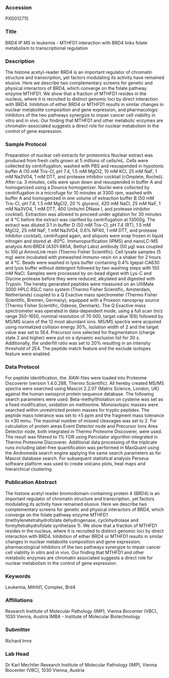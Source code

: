 ### Accession
PXD012715

### Title
BRD4 IP MS in leukemia -  MTHFD1 interaction with BRD4 links folate metabolism to transcriptional regulation

### Description
The histone acetyl-reader BRD4 is an important regulator of chromatin structure and transcription, yet factors modulating its activity have remained elusive. Here we describe two complementary screens for genetic and physical interactors of BRD4, which converge on the folate pathway enzyme MTHFD1. We show that a fraction of MTHFD1 resides in the nucleus, where it is recruited to distinct genomic loci by direct interaction with BRD4. Inhibition of either BRD4 or MTHFD1 results in similar changes in nuclear metabolite composition and gene expression, and pharmacologic inhibitors of the two pathways synergize to impair cancer cell viability in vitro and in vivo. Our finding that MTHFD1 and other metabolic enzymes are chromatin-associated suggests a direct role for nuclear metabolism in the control of gene expression.

### Sample Protocol
Preparation of nuclear cell extracts for proteomics  Nuclear extract was produced from fresh cells grown at 5 millions of cells/mL. Cells were collected by centrifugation, washed with PBS and resuspended in hypotonic buffer A (10 mM Tris-Cl, pH 7.4, 1.5 mM MgCl2, 10 mM KCl, 25 mM NaF, 1 mM Na3VO4, 1 mM DTT, and protease inhibitor cocktail (cOmplete, Roche)). After ca. 3 minutes, cells were spun down and resuspended in buffer A and homogenized using a Dounce homogenizer. Nuclei were collected by centrifugation in a microfuge for 10 minutes at 3300 rpm, washed with buffer A and homogenized in one volume of extraction buffer B (50 mM Tris-Cl, pH 7.4, 1.5 mM MgCl2, 20 % glycerol, 420 mM NaCl, 25 mM NaF, 1 mM Na3VO4, 1 mM DTT, 400 Units/ml DNase I, and protease inhibitor cocktail). Extraction was allowed to proceed under agitation for 30 minutes at 4 °C before the extract was clarified by centrifugation at 13000g. The extract was diluted 3:1 in buffer D (50 mM Tris-Cl, pH 7.4 (RT), 1.5 mM MgCl2, 25 mM NaF, 1 mM Na3VO4, 0.6% NP40, 1 mM DTT, and protease inhibitor cocktail), centrifuged again, and aliquots were snap frozen in liquid nitrogen and stored at ‐80°C.  Immunopurification (IP­MS) and nanoLC-MS analysis  Anti‐BRD4 (A301‐985A, Bethyl Labs) antibody (50 µg) was coupled to 100 µl AminoLink resin (Thermo Fisher Scientific). Cell lysate samples (5 mg) were incubated with prewashed immuno-resin on a shaker for 2 hours at 4 °C. Beads were washed in lysis buffer containing 0.4% Igepal-CA630 and lysis buffer without detergent followed by two washing steps with 150 mM NaCl. Samples were processed by on-bead digest with Lys-C and Glycine protease before they were reduced, alkylated and digested with Trypsin.  The hereby generated peptides were measured on an UltiMate 3000 HPLC RSLC nano system (Thermo Fisher Scientific, Amsterdam, Netherlands) coupled to a Q Exactive mass spectrometer (Thermo Fisher Scientific, Bremen, Germany), equipped with a Proxeon nanospray source (Thermo Fisher Scientific, Odense, Denmark).  The Q Exactive mass spectrometer was operated in data-dependent mode, using a full scan (m/z range 350-1650, nominal resolution of 70 000, target value 1E6) followed by MS/MS scans of the 12 most abundant ions. MS/MS spectra were acquired using normalized collision energy 30%, isolation width of 2 and the target value was set to 5E4. Precursor ions selected for fragmentation (charge state 2 and higher) were put on a dynamic exclusion list for 30 s. Additionally, the underfill ratio was set to 20% resulting in an intensity threshold of 2E4. The peptide match feature and the exclude isotopes feature were enabled.

### Data Protocol
For peptide identification, the .RAW-files were loaded into Proteome Discoverer (version 1.4.0.288, Thermo Scientific). All hereby created MS/MS spectra were searched using Mascot 2.2.07 (Matrix Science, London, UK) against the human swissprot protein sequence database. The following search parameters were used: Beta-methylthiolation on cysteine was set as a fixed modification, oxidation on methionine. Monoisotopic masses were searched within unrestricted protein masses for tryptic peptides. The peptide mass tolerance was set to ±5 ppm and the fragment mass tolerance to ±30 mmu. The maximal number of missed cleavages was set to 2. For calculation of protein areas Event Detector node and Precursor Ions Area Detector node, both integrated in Thermo Proteome Discoverer, were used. The result was filtered to 1% FDR using Percolator algorithm integrated in Thermo Proteome Discoverer.  Additional data processing of the triplicate runs including label-free quantification was performed in MaxQuant using the Andromeda search engine applying the same search parameters as for Mascot database search. For subsequent statistical analysis Perseus software platform was used to create volcano plots, heat maps and hierarchical clustering.

### Publication Abstract
The histone acetyl reader bromodomain-containing protein 4 (BRD4) is an important regulator of chromatin structure and transcription, yet factors modulating its activity have remained elusive. Here we describe two complementary screens for genetic and physical interactors of BRD4, which converge on the folate pathway enzyme MTHFD1 (methylenetetrahydrofolate dehydrogenase, cyclohydrolase and formyltetrahydrofolate synthetase 1). We show that a fraction of MTHFD1 resides in the nucleus, where it is recruited to distinct genomic loci by direct interaction with BRD4. Inhibition of either BRD4 or MTHFD1 results in similar changes in nuclear metabolite composition and gene expression; pharmacological inhibitors of the two pathways synergize to impair cancer cell viability in vitro and in vivo. Our finding that MTHFD1 and other metabolic enzymes are chromatin associated suggests a direct role for nuclear metabolism in the control of gene expression.

### Keywords
Leukemia, Mthfd1, Complex, Brd4

### Affiliations
Research Institute of Molecular Pathology (IMP), Vienna Biocenter (VBC), 1030 Vienna, Austria
IMBA - Institute of Molecular Biotechnology

### Submitter
Richard Imre

### Lab Head
Dr Karl Mechtler
Research Institute of Molecular Pathology (IMP), Vienna Biocenter (VBC), 1030 Vienna, Austria



